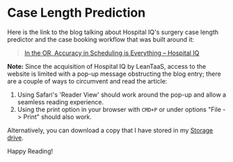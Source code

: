 # Case Length Prediction
Here is the link to the blog talking about Hospital IQ's surgery case length predictor and the case booking workflow that was built around it:
> [In the OR, Accuracy in Scheduling is Everything – Hospital IQ](https://www.hospiq.com/blog/in-the-or-accuracy-in-scheduling-is-everything/)

**Note:** Since the acquisition of Hospital IQ by LeanTaaS, access to the website is limited with a pop-up message obstructing the blog entry; 
there are a couple of ways to circumvent and read the article:
1. Using Safari's 'Reader View' should work around the pop-up and allow a seamless reading experience.
2. Using the print option in your browser with `CMD+P` or under options "File -> Print" should also work.

Alternatively, you can download a copy that I have stored in my [Storage drive](http://potfolio.ruthran.fastmail.com/shared/).

Happy Reading!
